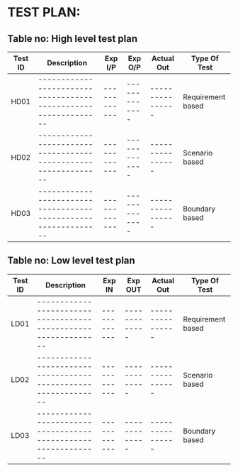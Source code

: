 # TEST PLAN:

## Table no: High level test plan

| **Test ID** | **Description**                                              | **Exp I/P** | **Exp O/P** | **Actual Out** |**Type Of Test**  |    
|-------------|--------------------------------------------------------------|------------|-------------|----------------|------------------|
|  HD01       |--------------------------------------------------------------|  ------------|-------------|----------------|Requirement based |
|  HD02       |--------------------------------------------------------------|  ------------|-------------|----------------|Scenario based    |
|  HD03       |--------------------------------------------------------------|  ------------|-------------|----------------|Boundary based    |

## Table no: Low level test plan

| **Test ID** | **Description**                                              | **Exp IN** | **Exp OUT** | **Actual Out** |**Type Of Test**  |    
|-------------|--------------------------------------------------------------|------------|-------------|----------------|------------------|
|  LD01       |--------------------------------------------------------------|  ------------|-------------|----------------|Requirement based |
|  LD02       |--------------------------------------------------------------|  ------------|-------------|----------------|Scenario based    |
|  LD03       |--------------------------------------------------------------|  ------------|-------------|----------------|Boundary based    |
